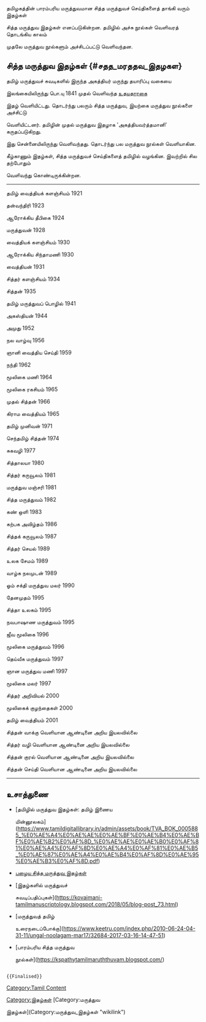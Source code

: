தமிழகத்தின் பாரம்பரிய மருத்துவமான சித்த மருத்துவச் செய்திகளைத் தாங்கி வரும் இதழ்கள்
சித்த மருத்துவ இதழ்கள் எனப்படுகின்றன. தமிழில் அச்சு நூல்கள் வெளிவரத் தொடங்கிய காலம்
முதலே மருத்துவ நூல்களும் அச்சிடப்பட்டு வெளிவந்தன.

## சித்த மருத்துவ இதழ்கள் {#சதத_மரததவ_இதழகள}

தமிழ் மருத்துவச் சுவடிகளில் இருந்த அகத்தியர் மருந்து தயாரிப்பு வகையை
இலங்கையிலிருந்து பொ.யு 1841 முதல் வெளிவந்த [உதயதாரகை](உதயதாரகை "wikilink")
இதழ் வெளியிட்டது. தொடர்ந்து பலரும் சித்த மருத்துவ, இயற்கை மருத்துவ நூல்களை அச்சிட்டு
வெளியிட்டனர். தமிழின் முதல்‌ மருத்துவ இதழாக 'அகத்தியவர்த்தமானி\' கருதப்படுகிறது.
இது சென்னையிலிருந்து வெளிவந்தது. தொடர்ந்து பல மருத்துவ நூல்கள் வெளியாகின.

கீழ்காணும் இதழ்கள், சித்த மருத்துவச் செய்திகளைத் தமிழில் வழங்கின. இவற்றில் சில தற்போதும்
வெளிவந்து கொண்டிருக்கின்றன.

  ---------------------- ------------------------------
  தமிழ் வைத்தியக் களஞ்சியம்   1921
  தன்வந்திரி               1923
  ஆரோக்கிய தீபிகை          1924
  மருத்துவன்               1928
  வைத்தியக் களஞ்சியம்        1930
  ஆரோக்கிய சிந்தாமணி       1930
  வைத்தியன்                1931
  சித்தர் களஞ்சியம்          1934
  சித்தன்                  1935
  தமிழ் மருத்துவப் பொழில்    1941
  அகஸ்தியன்                1944
  அமுது                  1952
  நல வாழ்வு               1956
  ஞானி வைத்திய செய்தி      1959
  நந்தி                   1962
  மூலிகை மணி             1964
  மூலிகை ரகசியம்          1965
  முதல் சித்தன்             1966
  கிராம வைத்தியம்          1965
  தமிழ் முனிவன்            1971
  செந்தமிழ் சித்தன்          1974
  சுகவழி                 1977
  சித்தாலயா               1980
  சித்தர் கருவூலம்          1981
  மருத்துவ மஞ்சரி          1981
  சித்த மருத்துவம்          1982
  கண் ஒளி                 1983
  கற்பக அவிழ்தம்            1986
  சித்தக் கருவூலம்          1987
  சித்தர் செயல்             1989
  உலக சேமம்               1989
  வாழ்க நலமுடன்            1989
  ஓம் சக்தி மருத்துவ மலர்    1990
  தேனமுதம்                1995
  சித்தா உலகம்             1995
  நவபாஷாண மருத்துவம்       1995
  ஜீவ மூலிகை              1996
  மூலிகை மருத்துவம்        1996
  தெய்வீக மருத்துவம்         1997
  ஞான மருத்துவ மணி        1997
  மூலிகை மலர்             1997
  சித்தர் அறிவியல்          2000
  மூலிகைக் குழந்தைகள்       2000
  தமிழ் வைத்தியம்           2001
  சித்தன் வாக்கு            வெளியான ஆண்டினை அறிய இயலவில்லை
  சித்தர் வழி              வெளியான ஆண்டினை அறிய இயலவில்லை
  சித்தன் குரல்             வெளியான ஆண்டினை அறிய இயலவில்லை
  சித்தன் செய்தி            வெளியான ஆண்டினை அறிய இயலவில்லை
  ---------------------- ------------------------------

## உசாத்துணை

-   [தமிழில் மருத்துவ இதழ்கள்: தமிழ் இணைய
    மின்னூலகம்](https://www.tamildigitallibrary.in/admin/assets/book/TVA_BOK_0005885_%E0%AE%A4%E0%AE%AE%E0%AE%BF%E0%AE%B4%E0%AE%BF%E0%AE%B2%E0%AF%8D_%E0%AE%AE%E0%AE%B0%E0%AF%81%E0%AE%A4%E0%AF%8D%E0%AE%A4%E0%AF%81%E0%AE%B5_%E0%AE%87%E0%AE%A4%E0%AE%B4%E0%AF%8D%E0%AE%95%E0%AE%B3%E0%AF%8D.pdf)
-   [பழைய சித்த மருத்துவ இதழ்கள்](https://sabapathyyin.blogspot.com/)
-   [இதழ்களில் மருத்துவச்
    சுவடிப்பதிப்புகள்](https://kovaimani-tamilmanuscriptology.blogspot.com/2018/05/blog-post_73.html)
-   [மருத்துவத் தமிழ்
    உரைநடைப்போக்கு](https://www.keetru.com/index.php/2010-06-24-04-31-11/ungal-noolagam-mar17/32684-2017-03-16-14-47-51)
-   [பாரம்பரிய சித்த மருத்துவ
    நூல்கள்](https://kspathytamilmaruththuvam.blogspot.com/)

```{=mediawiki}
{{Finalised}}
```
[Category:Tamil Content](Category:Tamil_Content "wikilink")
[Category:இதழ்கள்](Category:இதழ்கள் "wikilink") [Category:மருத்துவ
இதழ்கள்](Category:மருத்துவ_இதழ்கள் "wikilink")

